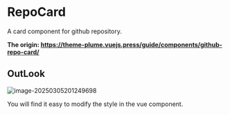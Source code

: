 # RepoCard
A card component for github repository. 

**The origin: https://theme-plume.vuejs.press/guide/components/github-repo-card/**

## OutLook

![image-20250305201249698](https://yamapicgo.oss-cn-nanjing.aliyuncs.com/picgoImage/image-20250305201249698.png)

You will find it easy to modify the style in the vue component.

